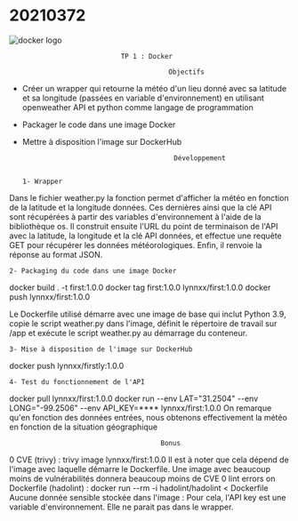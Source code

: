 # 20210372
  <img src="https://d1.awsstatic.com/acs/characters/Logos/Docker-Logo_Horizontel_279x131.b8a5c41e56b77706656d61080f6a0217a3ba356d.png" alt="docker logo" />

                                                  
                                TP 1 : Docker
    
                                            Objectifs

- Créer un wrapper qui retourne la météo d'un lieu donné avec sa latitude et sa longitude
(passées en variable d'environnement) en utilisant openweather API et python comme langage de programmation 
- Packager le code dans une image Docker
- Mettre à disposition l'image sur DockerHub

                                            Développement  
                              
                              
      1- Wrapper

Dans le fichier weather.py la fonction permet d'afficher la météo en fonction de la latitude et la longitude données.  Ces dernières ainsi que la clé API sont récupérées à partir des variables d'environnement à l'aide de la bibliothèque os. Il construit ensuite l'URL du point de terminaison de l'API avec la latitude, la longitude et la clé API données, et effectue une requête GET pour récupérer les données météorologiques. Enfin, il renvoie la réponse au format JSON.
  
 
    2- Packaging du code dans une image Docker

  docker build . -t first:1.0.0
  docker tag first:1.0.0 lynnxx/first:1.0.0
  docker push lynnxx/first:1.0.0

Le Dockerfile utilisé démarre avec une image de base qui inclut Python 3.9, copie le script weather.py dans l'image, définit le répertoire de travail sur   /app et exécute le script weather.py au démarrage du conteneur.


    3- Mise à disposition de l'image sur DockerHub
docker push lynnxx/firstly:1.0.0


    4- Test du fonctionnement de l'API
docker pull lynnxx/first:1.0.0 
docker run --env LAT="31.2504" --env LONG="-99.2506" --env API_KEY=**** lynnxx/first:1.0.0
On remarque qu'en fonction des données entrées, nous obtenons effectivement la météo en fonction de la situation géographique



                                          Bonus


0 CVE (trivy) : trivy image lynnxx/first:1.0.0
Il est à noter que cela dépend de l'image avec laquelle démarre le Dockerfile. Une image avec beaucoup moins de vulnérabilités donnera beaucoup moins de CVE
0 lint errors on Dockerfile (hadolint) : docker run --rm -i hadolint/hadolint < Dockerfile
Aucune donnée sensible stockée dans l'image : Pour cela, l'API key est une variable d'environnement. Elle ne parait pas dans le wrapper.


